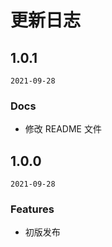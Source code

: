 # 更新日志

## 1.0.1

`2021-09-28`

### Docs

- 修改 README 文件

## 1.0.0

`2021-09-28`

### Features

- 初版发布
